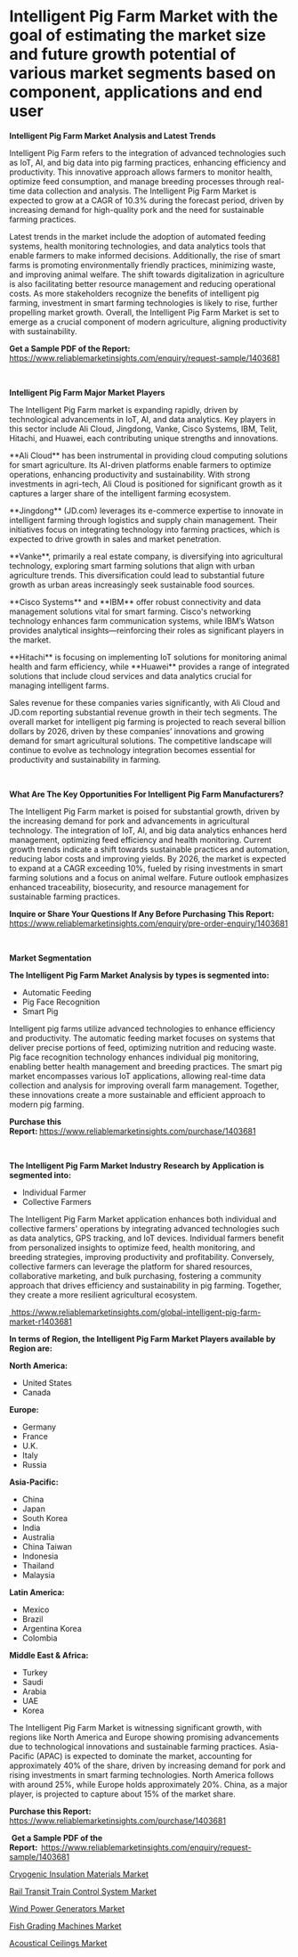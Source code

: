 <p><h1>Intelligent Pig Farm Market with the goal of estimating the market size and future growth potential of various market segments based on component, applications and end user</h1></p><p><strong>Intelligent Pig Farm Market Analysis and Latest Trends</strong></p>
<p><p>Intelligent Pig Farm refers to the integration of advanced technologies such as IoT, AI, and big data into pig farming practices, enhancing efficiency and productivity. This innovative approach allows farmers to monitor health, optimize feed consumption, and manage breeding processes through real-time data collection and analysis. The Intelligent Pig Farm Market is expected to grow at a CAGR of 10.3% during the forecast period, driven by increasing demand for high-quality pork and the need for sustainable farming practices. </p><p>Latest trends in the market include the adoption of automated feeding systems, health monitoring technologies, and data analytics tools that enable farmers to make informed decisions. Additionally, the rise of smart farms is promoting environmentally friendly practices, minimizing waste, and improving animal welfare. The shift towards digitalization in agriculture is also facilitating better resource management and reducing operational costs. As more stakeholders recognize the benefits of intelligent pig farming, investment in smart farming technologies is likely to rise, further propelling market growth. Overall, the Intelligent Pig Farm Market is set to emerge as a crucial component of modern agriculture, aligning productivity with sustainability.</p></p>
<p><strong>Get a Sample PDF of the Report:&nbsp;</strong> <a href="https://www.reliablemarketinsights.com/enquiry/request-sample/1403681?utm_campaign=1393&utm_medium=2&utm_source=Github&utm_content=ia&utm_term=23102024&utm_id=intelligent-pig-farm">https://www.reliablemarketinsights.com/enquiry/request-sample/1403681</a></p>
<p>&nbsp;</p>
<p><strong>Intelligent Pig Farm Major Market Players</strong></p>
<p><p>The Intelligent Pig Farm market is expanding rapidly, driven by technological advancements in IoT, AI, and data analytics. Key players in this sector include Ali Cloud, Jingdong, Vanke, Cisco Systems, IBM, Telit, Hitachi, and Huawei, each contributing unique strengths and innovations.</p><p>**Ali Cloud** has been instrumental in providing cloud computing solutions for smart agriculture. Its AI-driven platforms enable farmers to optimize operations, enhancing productivity and sustainability. With strong investments in agri-tech, Ali Cloud is positioned for significant growth as it captures a larger share of the intelligent farming ecosystem.</p><p>**Jingdong** (JD.com) leverages its e-commerce expertise to innovate in intelligent farming through logistics and supply chain management. Their initiatives focus on integrating technology into farming practices, which is expected to drive growth in sales and market penetration.</p><p>**Vanke**, primarily a real estate company, is diversifying into agricultural technology, exploring smart farming solutions that align with urban agriculture trends. This diversification could lead to substantial future growth as urban areas increasingly seek sustainable food sources.</p><p>**Cisco Systems** and **IBM** offer robust connectivity and data management solutions vital for smart farming. Cisco's networking technology enhances farm communication systems, while IBM’s Watson provides analytical insights—reinforcing their roles as significant players in the market.</p><p>**Hitachi** is focusing on implementing IoT solutions for monitoring animal health and farm efficiency, while **Huawei** provides a range of integrated solutions that include cloud services and data analytics crucial for managing intelligent farms.</p><p>Sales revenue for these companies varies significantly, with Ali Cloud and JD.com reporting substantial revenue growth in their tech segments. The overall market for intelligent pig farming is projected to reach several billion dollars by 2026, driven by these companies’ innovations and growing demand for smart agricultural solutions. The competitive landscape will continue to evolve as technology integration becomes essential for productivity and sustainability in farming.</p></p>
<p>&nbsp;</p>
<p><strong>What Are The Key Opportunities For Intelligent Pig Farm Manufacturers?</strong></p>
<p><p>The Intelligent Pig Farm market is poised for substantial growth, driven by the increasing demand for pork and advancements in agricultural technology. The integration of IoT, AI, and big data analytics enhances herd management, optimizing feed efficiency and health monitoring. Current growth trends indicate a shift towards sustainable practices and automation, reducing labor costs and improving yields. By 2026, the market is expected to expand at a CAGR exceeding 10%, fueled by rising investments in smart farming solutions and a focus on animal welfare. Future outlook emphasizes enhanced traceability, biosecurity, and resource management for sustainable farming practices.</p></p>
<p><strong>Inquire or Share Your Questions If Any Before Purchasing This Report:</strong> <a href="https://www.reliablemarketinsights.com/enquiry/pre-order-enquiry/1403681?utm_campaign=1393&utm_medium=2&utm_source=Github&utm_content=ia&utm_term=23102024&utm_id=intelligent-pig-farm">https://www.reliablemarketinsights.com/enquiry/pre-order-enquiry/1403681</a></p>
<p>&nbsp;</p>
<p><strong>Market Segmentation</strong></p>
<p><strong>The Intelligent Pig Farm Market Analysis by types is segmented into:</strong></p>
<p><ul><li>Automatic Feeding</li><li>Pig Face Recognition</li><li>Smart Pig</li></ul></p>
<p><p>Intelligent pig farms utilize advanced technologies to enhance efficiency and productivity. The automatic feeding market focuses on systems that deliver precise portions of feed, optimizing nutrition and reducing waste. Pig face recognition technology enhances individual pig monitoring, enabling better health management and breeding practices. The smart pig market encompasses various IoT applications, allowing real-time data collection and analysis for improving overall farm management. Together, these innovations create a more sustainable and efficient approach to modern pig farming.</p></p>
<p><strong>Purchase this Report:&nbsp;</strong><a href="https://www.reliablemarketinsights.com/purchase/1403681?utm_campaign=1393&utm_medium=2&utm_source=Github&utm_content=ia&utm_term=23102024&utm_id=intelligent-pig-farm">https://www.reliablemarketinsights.com/purchase/1403681</a></p>
<p>&nbsp;</p>
<p><strong>The Intelligent Pig Farm Market Industry Research by Application is segmented into:</strong></p>
<p><ul><li>Individual Farmer</li><li>Collective Farmers</li></ul></p>
<p><p>The Intelligent Pig Farm Market application enhances both individual and collective farmers' operations by integrating advanced technologies such as data analytics, GPS tracking, and IoT devices. Individual farmers benefit from personalized insights to optimize feed, health monitoring, and breeding strategies, improving productivity and profitability. Conversely, collective farmers can leverage the platform for shared resources, collaborative marketing, and bulk purchasing, fostering a community approach that drives efficiency and sustainability in pig farming. Together, they create a more resilient agricultural ecosystem.</p></p>
<p><a href="https://www.reliablemarketinsights.com/global-intelligent-pig-farm-market-r1403681?utm_campaign=1393&utm_medium=2&utm_source=Github&utm_content=ia&utm_term=23102024&utm_id=intelligent-pig-farm">&nbsp;https://www.reliablemarketinsights.com/global-intelligent-pig-farm-market-r1403681</a></p>
<p><strong>In terms of Region, the Intelligent Pig Farm Market Players available by Region are:</strong></p>
<p>
    <p> <strong> North America: </strong>
        <ul>
            <li>United States</li>
            <li>Canada</li>
        </ul>
        </p> 
    <p> <strong> Europe: </strong>
        <ul>
            <li>Germany</li>
            <li>France</li>
            <li>U.K.</li>
            <li>Italy</li>
            <li>Russia</li>
        </ul>
        </p> 
    <p> <strong> Asia-Pacific: </strong>
        <ul>
            <li>China</li>
            <li>Japan</li>
            <li>South Korea</li>
            <li>India</li>
            <li>Australia</li>
            <li>China Taiwan</li>
            <li>Indonesia</li>
            <li>Thailand</li>
            <li>Malaysia</li>
        </ul>
        </p> 
    <p> <strong> Latin America: </strong>
        <ul>
            <li>Mexico</li>
            <li>Brazil</li>
            <li>Argentina Korea</li>
            <li>Colombia</li>
        </ul>
        </p> 
    <p> <strong> Middle East & Africa: </strong>
        <ul>
            <li>Turkey</li>
            <li>Saudi</li>
            <li>Arabia</li>
            <li>UAE</li>
            <li>Korea</li>
        </ul>
    </p>
    </p>
<p><p>The Intelligent Pig Farm Market is witnessing significant growth, with regions like North America and Europe showing promising advancements due to technological innovations and sustainable farming practices. Asia-Pacific (APAC) is expected to dominate the market, accounting for approximately 40% of the share, driven by increasing demand for pork and rising investments in smart farming technologies. North America follows with around 25%, while Europe holds approximately 20%. China, as a major player, is projected to capture about 15% of the market share.</p></p>
<p><strong>Purchase this Report: </strong><a href="https://www.reliablemarketinsights.com/purchase/1403681?utm_campaign=1393&utm_medium=2&utm_source=Github&utm_content=ia&utm_term=23102024&utm_id=intelligent-pig-farm">https://www.reliablemarketinsights.com/purchase/1403681</a></p>
<p>&nbsp;<strong>Get a Sample PDF of the Report:&nbsp;&nbsp;</strong><a href="https://www.reliablemarketinsights.com/enquiry/request-sample/1403681?utm_campaign=1393&utm_medium=2&utm_source=Github&utm_content=ia&utm_term=23102024&utm_id=intelligent-pig-farm">https://www.reliablemarketinsights.com/enquiry/request-sample/1403681</a></p>
<p><strong></strong></p>
<p><p><a href="https://www.linkedin.com/pulse/global-cryogenic-insulation-materials-market-trends-innovations-64wef?utm_campaign=1393&utm_medium=2&utm_source=Github&utm_content=ia&utm_term=23102024&utm_id=intelligent-pig-farm">Cryogenic Insulation Materials Market</a></p><p><a href="https://github.com/BellAuer/Market-Research-Report-List-1/blob/main/rail-transit-train-control-system-market.md?utm_campaign=1393&utm_medium=2&utm_source=Github&utm_content=ia&utm_term=23102024&utm_id=intelligent-pig-farm">Rail Transit Train Control System Market</a></p><p><a href="https://www.linkedin.com/pulse/wind-power-generators-market-global-insights-sales-trends-u4kqf?utm_campaign=1393&utm_medium=2&utm_source=Github&utm_content=ia&utm_term=23102024&utm_id=intelligent-pig-farm">Wind Power Generators Market</a></p><p><a href="https://issuu.com/reportprime-2/docs/fish-grading-machines-market-size-2_de2fb16d590749?utm_campaign=1393&utm_medium=2&utm_source=Github&utm_content=ia&utm_term=23102024&utm_id=intelligent-pig-farm">Fish Grading Machines Market</a></p><p><a href="https://www.linkedin.com/pulse/charting-future-comprehensive-analysis-global-acoustical-ceilings-38tvc?utm_campaign=1393&utm_medium=2&utm_source=Github&utm_content=ia&utm_term=23102024&utm_id=intelligent-pig-farm">Acoustical Ceilings Market</a></p></p>